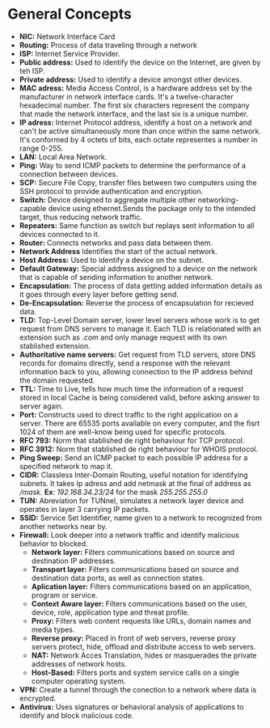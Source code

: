 # General Concepts

* **NIC:** Network Interface Card
* **Routing:** Process of data traveling through a network
* **ISP:** Internet Service Provider.
* **Public address:** Used to identify the device on the Internet, are given by teh ISP.
* **Private address:** Used to identify a device amongst other devices.
* **MAC adress:** Media Access Control, is a hardware address set by the manufacturer in network interface cards. It's a twelve-character hexadecimal number. The first six characters represent the company that made the network interface, and the last six is a unique number.
* **IP adress:** Internet Protocol address, identify a host on a network and can't be active simultaneously more than once within the same network. It's conformed by 4 octets of bits, each octate representes a number in range 0-255.
* **LAN:** Local Area Network.
* **Ping:** Way to send ICMP packets to determine the performance of a connection between devices.
* **SCP:** Secure File Copy, transfer files between two computers using the SSH protocol to provide authentication and encryption.
* **Switch:** Device designed to aggregate multiple other networking-capable device using ethernet.Sends the package only to the intended target, thus reducing network traffic.
* **Repeaters:** Same function as switch but replays sent information to all devices connected to it.
* **Router:** Connects networks and pass data between them.
* **Network Address** Identifies the start of the actual network.
* **Host Address:** Used to identify a device on the subnet.
* **Default Gateway:** Special address assigned to a device on the network that is capable of sending information to another network.
* **Encapsulation:** The process of data getting added information details as it goes through every layer before getting send.
* **De-Encapsulation:** Reverse the process of encapsulation for recieved data.
* **TLD:** Top-Level Domain server, lower level servers whose work is to get request from DNS servers to manage it. Each TLD is relationated with an extension such as _.com_ and only manage request with its own stablished extension.
* **Authoritative name servers:** Get request from TLD servers, store DNS records for domains directly, send a response with the relevant information back to you, allowing connection to the IP address behind the domain requested.
* **TTL:** Time to Live, tells how much time the information of a request stored in local Cache is being considered valid, before asking answer to server again.
* **Port:** Constructs used to direct traffic to the right application on a server. There are 65535 ports available on every computer, and the fisrt 1024 of them are well-know being used for specific protocols.
* **RFC 793:** Norm that stablished de right behaviour for TCP protocol.
* **RFC 3912:** Norm that stablished de right behaviour for WHOIS protocol.
* **Ping Sweep:** Send an ICMP packet to each possible IP address for a specified network to map it.
* **CIDR:** Classless Inter-Domain Routing, useful notation for identifying subnets. It takes Ip adress and add netmask at the final of address as _/mask_.  **Ex**: _192.168.34.23/24_ for the mask _255.255.255.0_
* **TUN:** Abreviation for TUNnel, simulates a network layer device and operates in layer 3 carrying IP packets.
* **SSID:** Service Set Identifier, name given to a network to recognized from another networks near by.
* **Firewall:** Look deeper into a network traffic and identify malicious behavior to blocked.
  * **Network layer:** Filters communications based on source and destination IP addresses.
  * **Transport layer:** Filters communications based on source and destination data ports, as well as connection states.
  * **Aplication layer:** Filters communications based on an application, program or service.
  * **Context Aware layer:** Filters communications based on the user, device, role, application type and threat profile.
  * **Proxy:** Filters web content requests like URLs, domain names and media types.
  * **Reverse proxy:** Placed in front of web servers, reverse proxy servers protect, hide, offload and distribute access to web servers.
  * **NAT:** Network Acces Translation, hides or masquerades the private addresses of network hosts.
  * **Host-Based:** Filters ports and system service calls on a single computer operating system.
* **VPN:** Create a tunnel through the conection to a network where data is encrypted.
* **Antivirus:** Uses signatures or behavioral analysis of applications to identify and block malicious code.

